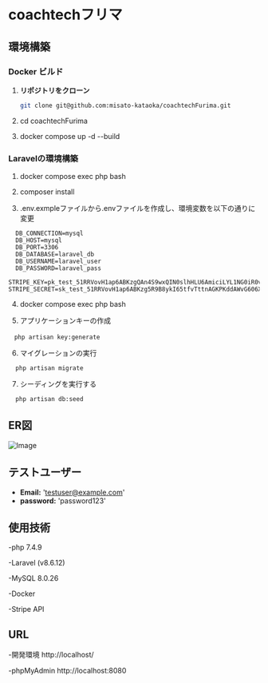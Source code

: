 # coachtechフリマ


## 環境構築
### Docker ビルド
1. **リポジトリをクローン**
   ```bash
   git clone git@github.com:misato-kataoka/coachtechFurima.git

2. cd coachtechFurima

3. docker compose up -d --build

### Laravelの環境構築
1. docker compose exec php bash

2. composer install

3. .env.exmpleファイルから.envファイルを作成し、環境変数を以下の通りに変更
```
  DB_CONNECTION=mysql
  DB_HOST=mysql
  DB_PORT=3306
  DB_DATABASE=laravel_db
  DB_USERNAME=laravel_user
  DB_PASSWORD=laravel_pass

STRIPE_KEY=pk_test_51RRVovH1ap6ABKzgQAn4S9wxQIN0slhHLU6AmiciLYL1NG0iR0vRSuk3iSDOxMJtMUYC7jzahEJXpQgCHrsGKZia00awOr9IHV
STRIPE_SECRET=sk_test_51RRVovH1ap6ABKzg5R9B8ykI65tfvTttnAGKPKddAWvG606XMgkbXmRNJOHWkOzt0zkOs5RAUIOyzPPN0Zf6c9aN00YKUK6lCC
```
4. docker compose exec php bash

5. アプリケーションキーの作成
```
　php artisan key:generate
```
6. マイグレーションの実行
```
  php artisan migrate
```
7. シーディングを実行する
```
  php artisan db:seed
```

## ER図
![Image](https://github.com/user-attachments/assets/b6f3634f-dc57-45c7-9baf-06ba36d2703f)

## テストユーザー
* **Email:** 'testuser@example.com'
* **password:** 'password123'

## 使用技術

-php 7.4.9

-Laravel (v8.6.12)

-MySQL 8.0.26

-Docker

-Stripe API

## URL

-開発環境 http://localhost/

-phpMyAdmin http://localhost:8080
